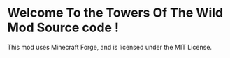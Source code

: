 # Welcome To the Towers Of The Wild Mod Source code !
This mod uses Minecraft Forge, and is licensed under the MIT License.
